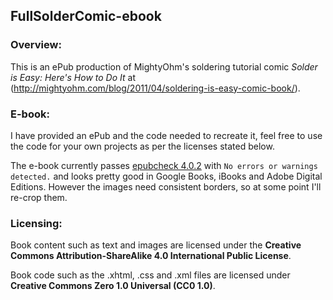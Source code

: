 ## FullSolderComic-ebook

### Overview:

This is an ePub production of MightyOhm's soldering tutorial comic *Solder is Easy: Here's How to Do It* at (http://mightyohm.com/blog/2011/04/soldering-is-easy-comic-book/).

### E-book:

I have provided an ePub and the code needed to recreate it, feel free to use the code for your own projects as per the licenses stated below.

The e-book currently passes [epubcheck 4.0.2](https://github.com/IDPF/epubcheck) with `No errors or warnings detected.` and looks pretty good in Google Books, iBooks and Adobe Digital Editions. However the images need consistent borders, so at some point I'll re-crop them.

### Licensing:

Book content such as text and images are licensed under the **Creative Commons Attribution-ShareAlike 4.0 International Public License**.

Book code such as the .xhtml, .css and .xml files are licensed under **Creative Commons Zero 1.0 Universal (CC0 1.0)**.
